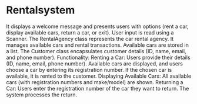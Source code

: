 # Rentalsystem
It displays a welcome message and presents users with options (rent a car, display available cars, return a car, or exit).
User input is read using a Scanner.
The RentalAgency class represents the car rental agency.
It manages available cars and rental transactions.
Available cars are stored in a list.
The Customer class encapsulates customer details (ID, name, email, and phone number).
Functionality:
Renting a Car:
Users provide their details (ID, name, email, phone number).
Available cars are displayed, and users choose a car by entering its registration number.
If the chosen car is available, it is rented to the customer.
Displaying Available Cars:
All available cars (with registration numbers and make/model) are shown.
Returning a Car:
Users enter the registration number of the car they want to return.
The system processes the return.

